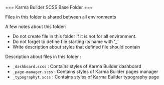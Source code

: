 === Karma Builder SCSS Base Folder ===

Files in this folder is shared between all environments

A few notes about this folder:

*   Do not create file in this folder if it is not for all environment.
*	Do not forget to define file starting its name with '_'
*	Write description about styles that defined file should contain

Description about files in this folder :

*	`_dashboard.scss`	:	Contains styles of Karma Builder dashboard 
*	`_page-manager.scss`	:	Contains styles of Karma Builder pages manager
*	`_typographyt.scss`	:	Contains styles of Karma Builder typography page

  



